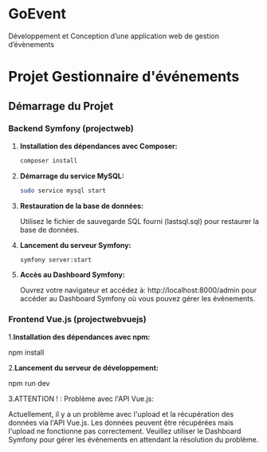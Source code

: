 # GoEvent
Développement et Conception d’une application web de gestion d’évènements
# Projet Gestionnaire d'événements

## Démarrage du Projet

### Backend Symfony (projectweb)

1. **Installation des dépendances avec Composer:**
   ```bash
   composer install

2. **Démarrage du service MySQL:**
   ```bash
   sudo service mysql start
3. **Restauration de la base de données:**

   Utilisez le fichier de sauvegarde SQL fourni (lastsql.sql) pour restaurer la base de données.

4. **Lancement du serveur Symfony:**
   ```bash
   symfony server:start

5. **Accès au Dashboard Symfony:**

   Ouvrez votre navigateur et accédez à:
   http://localhost:8000/admin pour accéder au Dashboard Symfony où vous pouvez gérer les événements.

### Frontend Vue.js (projectwebvuejs)

1.**Installation des dépendances avec npm:**
  
  npm install 

2.**Lancement du serveur de développement:**
  
  npm run dev

3.ATTENTION ! : 
Problème avec l'API Vue.js:

Actuellement, il y a un problème avec l'upload et la récupération des données via l'API Vue.js.
Les données peuvent être récupérées mais l'upload ne fonctionne pas correctement.
Veuillez utiliser le Dashboard Symfony pour gérer les événements en attendant la résolution du problème.
